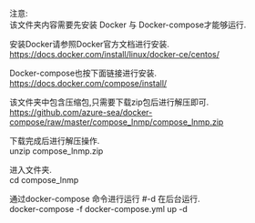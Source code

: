 注意: \
该文件夹内容需要先安装 Docker 与 Docker-compose才能够运行.

安装Docker请参照Docker官方文档进行安装.\
https://docs.docker.com/install/linux/docker-ce/centos/

Docker-compose也按下面链接进行安装.\
https://docs.docker.com/compose/install/

该文件夹中包含压缩包,只需要下载zip包后进行解压即可. \
https://github.com/azure-sea/docker-compose/raw/master/compose_lnmp/compose_lnmp.zip

下载完成后进行解压操作. \
unzip compose_lnmp.zip

进入文件夹. \
cd compose_lnmp

通过docker-compose 命令进行运行 #-d 在后台运行. \
docker-compose -f docker-compose.yml up -d
